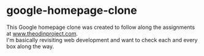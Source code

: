 # google-homepage-clone
This Google homepage clone was created to follow along the assignments at www.theodinproject.com.  
I'm basically revisiting web development and want to check each and every box along the way.

